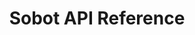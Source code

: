---
title: Sobot API Reference

language_tabs: # must be one of https://github.com/rouge-ruby/rouge/wiki/List-of-supported-languages-and-lexers
  - shell: cURL
  - python: Python
  - php: PHP

toc_footers:
  - <a href='#'>Copyright &copy; Sobot 2023</a>
  - <a href='https://github.com/slatedocs/slate'>Documentation Powered by Slate</a>

includes:
  - introduction
  - authentication
  - free-flow-messages
  # - template
  # - template-messages
  # - webhook
  - errors

search: true

code_clipboard: true

meta:
  - name: description
    content: Documentation for the Sobot API
---